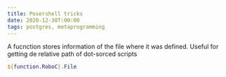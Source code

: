 ```yaml
---
title: Posershell tricks
date: 2020-12-30T:00:00
tags: postgres, metaprogramming
---
```


A fucnction stores information of the file where it was defined. Useful for getting de relative path of dot-sorced scripts

```powershell
${function.RoboC}.File
```
